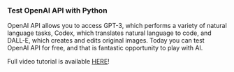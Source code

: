 <h3>Test OpenAI API with Python</h3>

<p>
OpenAI API allows you to access GPT-3, which performs a variety of natural language tasks, Codex, which translates natural language to code, and DALL-E, which creates and edits original images. Today you can test OpenAI API for free, and that is fantastic opportunity to play with AI.
</p>

<p>
Full video tutorial is available <a href="https://youtu.be/yNSo6cWpDSM">HERE</a>!
</p>
